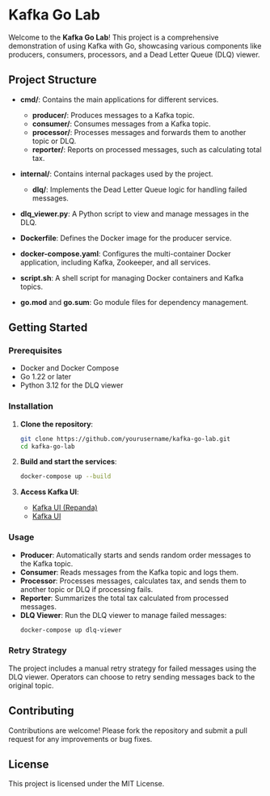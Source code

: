 # Kafka Go Lab

Welcome to the **Kafka Go Lab**! This project is a comprehensive demonstration of using Kafka with Go, showcasing various components like producers, consumers, processors, and a Dead Letter Queue (DLQ) viewer.

## Project Structure

- **cmd/**: Contains the main applications for different services.
  - **producer/**: Produces messages to a Kafka topic.
  - **consumer/**: Consumes messages from a Kafka topic.
  - **processor/**: Processes messages and forwards them to another topic or DLQ.
  - **reporter/**: Reports on processed messages, such as calculating total tax.

- **internal/**: Contains internal packages used by the project.
  - **dlq/**: Implements the Dead Letter Queue logic for handling failed messages.

- **dlq_viewer.py**: A Python script to view and manage messages in the DLQ.

- **Dockerfile**: Defines the Docker image for the producer service.

- **docker-compose.yaml**: Configures the multi-container Docker application, including Kafka, Zookeeper, and all services.

- **script.sh**: A shell script for managing Docker containers and Kafka topics.

- **go.mod** and **go.sum**: Go module files for dependency management.

## Getting Started

### Prerequisites

- Docker and Docker Compose
- Go 1.22 or later
- Python 3.12 for the DLQ viewer

### Installation

1. **Clone the repository**:
   ```bash
   git clone https://github.com/yourusername/kafka-go-lab.git
   cd kafka-go-lab
   ```

2. **Build and start the services**:
   ```bash
   docker-compose up --build
   ```

3. **Access Kafka UI**:
   - [Kafka UI (Repanda)](http://localhost:8080)
   - [Kafka UI](http://localhost:8090)

### Usage

- **Producer**: Automatically starts and sends random order messages to the Kafka topic.
- **Consumer**: Reads messages from the Kafka topic and logs them.
- **Processor**: Processes messages, calculates tax, and sends them to another topic or DLQ if processing fails.
- **Reporter**: Summarizes the total tax calculated from processed messages.
- **DLQ Viewer**: Run the DLQ viewer to manage failed messages:
  ```bash
  docker-compose up dlq-viewer
  ```

### Retry Strategy

The project includes a manual retry strategy for failed messages using the DLQ viewer. Operators can choose to retry sending messages back to the original topic.

## Contributing

Contributions are welcome! Please fork the repository and submit a pull request for any improvements or bug fixes.

## License

This project is licensed under the MIT License. 